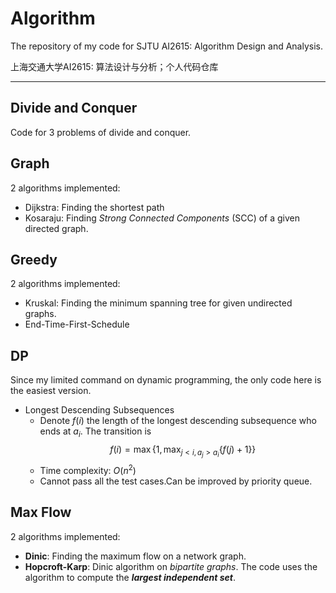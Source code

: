 # Algorithm

The repository of my code for SJTU AI2615: Algorithm Design and Analysis.

上海交通大学AI2615: 算法设计与分析；个人代码仓库

---
## Divide and Conquer
Code for 3 problems of divide and conquer.

## Graph
2 algorithms implemented:
- Dijkstra: Finding the shortest path
- Kosaraju: Finding *Strong Connected Components* (SCC) of a given directed graph.

## Greedy
2 algorithms implemented:
- Kruskal: Finding the minimum spanning tree for given undirected graphs.
- End-Time-First-Schedule

## DP
Since my limited command on dynamic programming, the only code here is the easiest version.
- Longest Descending Subsequences
    - Denote $f(i)$ the length of the longest descending subsequence who ends at $a_i$. The transition is
    $$f(i)=\max \left\{ 1,\max_{j<i, a_j>a_i} \{f(j)+1\}\right\}$$
    - Time complexity: $O(n^2)$
    - Cannot pass all the test cases.Can be improved by priority queue.


## Max Flow
2 algorithms implemented:
- **Dinic**: Finding the maximum flow on a network graph.
- **Hopcroft-Karp**: Dinic algorithm on *bipartite graphs*. The code uses the algorithm to compute the ***largest independent set***.
